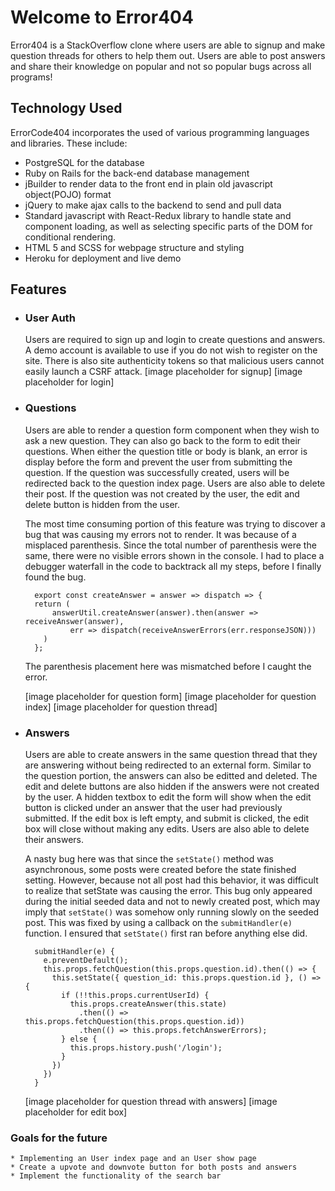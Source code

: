 # Welcome to Error404

Error404 is a StackOverflow clone where users are able to signup and make question threads
for others to help them out. Users are able to post answers and share their knowledge
on popular and not so popular bugs across all programs!

## Technology Used

ErrorCode404 incorporates the used of various programming languages and libraries.
These include:
  * PostgreSQL for the database
  * Ruby on Rails for the back-end database management
  * jBuilder to render data to the front end in plain old javascript object(POJO) format
  * jQuery to make ajax calls to the backend to send and pull data
  * Standard javascript with React-Redux library to handle state and
  component loading, as well as selecting specific parts of the DOM
  for conditional rendering.
  * HTML 5 and SCSS for webpage structure and styling
  * Heroku for deployment and live demo

## Features

  * ### User Auth
    Users are required to sign up and login to create questions and answers. A
    demo account is available to use if you do not wish to register on the site.
    There is also site authenticity tokens so that malicious users cannot easily
    launch a CSRF attack. 
    [image placeholder for signup]
    [image placeholder for login]

  * ### Questions
    Users are able to render a question form component when they wish to ask a new
    question. They can also go back to the form to edit their questions. When either
    the question title or body is blank, an error is display before the form and prevent
    the user from submitting the question. If the question was successfully created, users
    will be redirected back to the question index page. Users are also able to delete their post. If
    the question was not created by the user, the edit and delete button is hidden from the user.

    The most time consuming portion of this feature was trying to discover a bug that was causing my errors not to render. It was because of a misplaced parenthesis. Since the total number of parenthesis were the same, there were no visible errors shown in the console. I had to place a debugger waterfall in the
    code to backtrack all my steps, before I finally found the bug.

    ```
      export const createAnswer = answer => dispatch => {
      return (
          answerUtil.createAnswer(answer).then(answer => receiveAnswer(answer),
              err => dispatch(receiveAnswerErrors(err.responseJSON)))
        )
      };
    ```
    The parenthesis placement here was mismatched before I caught the error.

    [image placeholder for question form]
    [image placeholder for question index]
    [image placeholder for question thread]

  * ### Answers
    Users are able to create answers in the same question thread that they are answering 
    without being redirected to an external form. Similar to the question portion, the answers
    can also be editted and deleted. The edit and delete buttons are also hidden if the answers
    were not created by the user. A hidden textbox to edit the form will show when the edit button 
    is clicked under an answer that the user had previously submitted. If the edit box is left empty,
    and submit is clicked, the edit box will close without making any edits. Users are also able to delete their answers.

    A nasty bug here was that since the ``` setState() ``` method was asynchronous, some posts were
    created before the state finished setting. However, because not all post had this behavior, it 
    was difficult to realize that setState was causing the error. This bug only appeared during the initial
    seeded data and not to newly created post, which may imply that ```setState()``` was somehow only running
    slowly on the seeded post. This was fixed by using a callback on the ```submitHandler(e)``` function. I
    ensured that ```setState()``` first ran before anything else did.

    ```
      submitHandler(e) {
        e.preventDefault(); 
        this.props.fetchQuestion(this.props.question.id).then(() => {
          this.setState({ question_id: this.props.question.id }, () => {
            if (!!this.props.currentUserId) {
              this.props.createAnswer(this.state)
                .then(() => this.props.fetchQuestion(this.props.question.id))
                .then(() => this.props.fetchAnswerErrors);
            } else {
              this.props.history.push('/login');
            }
          })
        })
      }
    ```
    [image placeholder for question thread with answers]
    [image placeholder for edit box]

  ### Goals for the future
    * Implementing an User index page and an User show page
    * Create a upvote and downvote button for both posts and answers
    * Implement the functionality of the search bar

